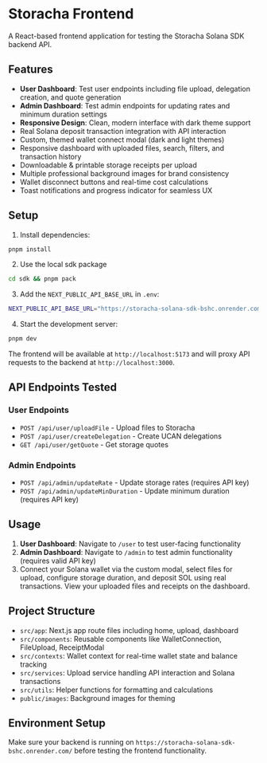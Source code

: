 # Storacha Frontend

A React-based frontend application for testing the Storacha Solana SDK backend API.

## Features

- **User Dashboard**: Test user endpoints including file upload, delegation creation, and quote generation
- **Admin Dashboard**: Test admin endpoints for updating rates and minimum duration settings
- **Responsive Design**: Clean, modern interface with dark theme support
- Real Solana deposit transaction integration with API interaction
- Custom, themed wallet connect modal (dark and light themes)
- Responsive dashboard with uploaded files, search, filters, and transaction history
- Downloadable & printable storage receipts per upload
- Multiple professional background images for brand consistency
- Wallet disconnect buttons and real-time cost calculations
- Toast notifications and progress indicator for seamless UX

## Setup

1. Install dependencies:
```bash
pnpm install
```

2. Use the local sdk package
```bash
cd sdk && pnpm pack
```

3. Add the `NEXT_PUBLIC_API_BASE_URL` in `.env`:
```bash
NEXT_PUBLIC_API_BASE_URL="https://storacha-solana-sdk-bshc.onrender.com/api"
```

4. Start the development server:
```bash
pnpm dev
```


The frontend will be available at `http://localhost:5173` and will proxy API requests to the backend at `http://localhost:3000`.

## API Endpoints Tested

### User Endpoints
- `POST /api/user/uploadFile` - Upload files to Storacha
- `POST /api/user/createDelegation` - Create UCAN delegations
- `GET /api/user/getQuote` - Get storage quotes

### Admin Endpoints
- `POST /api/admin/updateRate` - Update storage rates (requires API key)
- `POST /api/admin/updateMinDuration` - Update minimum duration (requires API key)

## Usage

1. **User Dashboard**: Navigate to `/user` to test user-facing functionality
2. **Admin Dashboard**: Navigate to `/admin` to test admin functionality (requires valid API key)
3. Connect your Solana wallet via the custom modal, select files for upload, configure storage duration, and deposit SOL using real transactions. View your uploaded files and receipts on the dashboard.

## Project Structure

- `src/app`: Next.js app route files including home, upload, dashboard
- `src/components`: Reusable components like WalletConnection, FileUpload, ReceiptModal
- `src/contexts`: Wallet context for real-time wallet state and balance tracking
- `src/services`: Upload service handling API interaction and Solana transactions
- `src/utils`: Helper functions for formatting and calculations
- `public/images`: Background images for theming

## Environment Setup

Make sure your backend is running on `https://storacha-solana-sdk-bshc.onrender.com/` before testing the frontend functionality.
